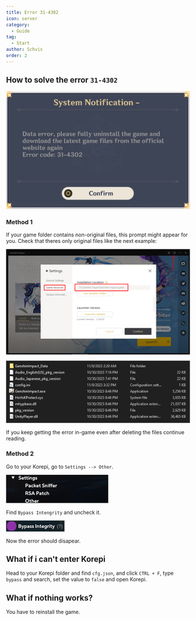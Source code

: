 ```yaml
---
title: Error 31-4302
icon: server
category:
  - Guide
tag:
  - Start
author: Schvis
order: 2
---
```


## How to solve the error `31-4302`

![](images/31-4302.png)

### Method 1

If your game folder contains non-original files, this prompt might appear for you. Check that theres only original files like the next example:

![](images/launcher.png)

![](images/folder1.png)

If you keep getting the error in-game even after deleting the files continue reading.

### Method 2

Go to your Korepi, go to `Settings --> Other`.

![](images/settings1.png)

Find `Bypass Intengrity` and uncheck it.

![](images/settings2.png)

Now the error should disapear.

## What if i can't enter Korepi

Head to your Korepi folder and find `cfg.json`, and click `CTRL + F`, type `bypass` and search, set the value to `false` and open Korepi.

## What if nothing works?

You have to reinstall the game.

